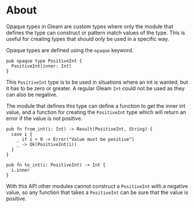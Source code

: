 # About

Opaque types in Gleam are custom types where only the module that defines the type can construct or pattern match values of the type. This is useful for creating types that should only be used in a specific way.

Opaque types are defined using the `opaque` keyword.

```gleam
pub opaque type PositiveInt {
  PositiveInt(inner: Int)
}
```

This `PositiveInt` type is to be used in situations where an int is wanted, but it has to be zero or greater. A regular Gleam `Int` could not be used as they can also be negative.

The module that defines this type can define a function to get the inner int value, and a function for creating the `PositiveInt` type which will return an error if the value is not positive.

```gleam
pub fn from_int(i: Int) -> Result(PositiveInt, String) {
  case i {
    _ if i < 0 -> Error("Value must be positive")
    _ -> Ok(PositiveInt(i))
  }
}

pub fn to_int(i: PositiveInt) -> Int {
  i.inner
}
```

With this API other modules cannot construct a `PositiveInt` with a negative value, so any function that takes a `PositiveInt` can be sure that the value is positive.
